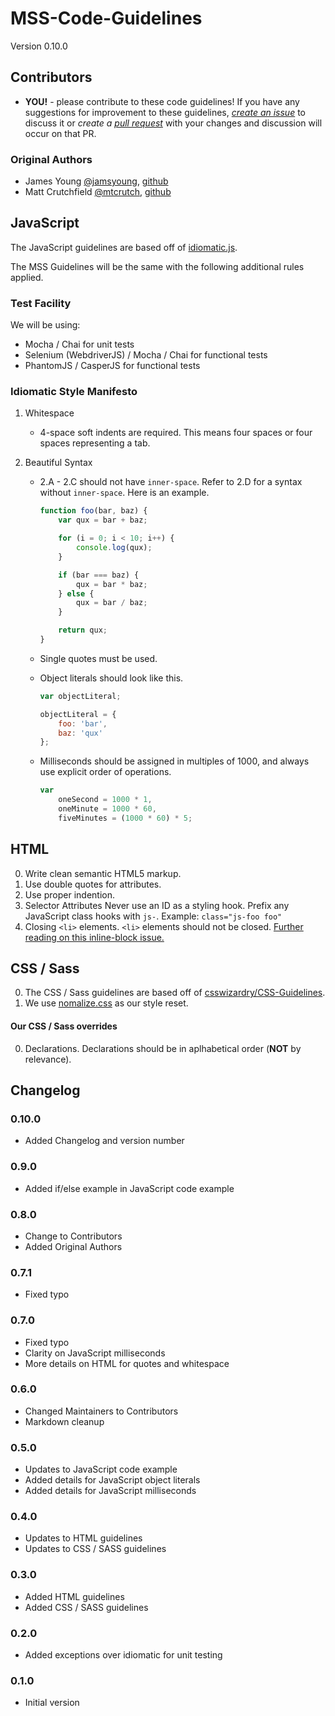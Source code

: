 # MSS-Code-Guidelines
Version 0.10.0


## Contributors
* **YOU!** - please contribute to these code guidelines! If you have any
suggestions for improvement to these guidelines, *[create an issue][issue]* to
discuss it or *create a [pull request][pr]* with your changes and discussion will
occur on that PR.

### Original Authors
* James Young [@jamsyoung](http://twitter.com/jamsyoung), [github](https://github.com/jamsyoung)
* Matt Crutchfield [@mtcrutch](https://twitter.com/mtcrutch), [github](https://github.com/mtcrutch)


## JavaScript
The JavaScript guidelines are based off of [idiomatic.js](https://github.com/rwaldron/idiomatic.js).

The MSS Guidelines will be the same with the following additional rules applied.


### Test Facility
We will be using:

* Mocha / Chai for unit tests
* Selenium (WebdriverJS) / Mocha / Chai for functional tests
* PhantomJS / CasperJS for functional tests


### Idiomatic Style Manifesto
1. Whitespace
    * 4-space soft indents are required.  This means four spaces or four spaces representing a tab.

2. Beautiful Syntax
    * 2.A - 2.C should not have `inner-space`.  Refer to 2.D for a syntax without `inner-space`.  Here is an example.
        ```javascript
        function foo(bar, baz) {
            var qux = bar + baz;

            for (i = 0; i < 10; i++) {
                console.log(qux);
            }

            if (bar === baz) {
                qux = bar * baz;
            } else {
                qux = bar / baz;
            }

            return qux;
        }
        ```

    * Single quotes must be used.

    * Object literals should look like this.
        ```javascript
        var objectLiteral;

        objectLiteral = {
            foo: 'bar',
            baz: 'qux'
        };
        ```

    * Milliseconds should be assigned in multiples of 1000, and always use explicit order of operations.
        ```javascript
        var
            oneSecond = 1000 * 1,
            oneMinute = 1000 * 60,
            fiveMinutes = (1000 * 60) * 5;
        ```


## HTML
0. Write clean semantic HTML5 markup.
0. Use double quotes for attributes.
0. Use proper indention.
0. Selector Attributes
  Never use an ID as a styling hook.
  Prefix any JavaScript class hooks with `js-`. Example: `class="js-foo foo"`
0. Closing `<li>` elements.
  `<li>` elements should not be closed. [Further reading on this inline-block issue.][inline]


## CSS / Sass
0. The CSS / Sass guidelines are based off of [csswizardry/CSS-Guidelines][css].
0. We use [nomalize.css][normalize] as our style reset.


#### Our CSS / Sass overrides
0. Declarations.
  Declarations should be in aplhabetical order (**NOT** by relevance).


## Changelog

### 0.10.0
- Added Changelog and version number

### 0.9.0
- Added if/else example in JavaScript code example

### 0.8.0
- Change to Contributors
- Added Original Authors

### 0.7.1
- Fixed typo

### 0.7.0
- Fixed typo
- Clarity on JavaScript milliseconds
- More details on HTML for quotes and whitespace

### 0.6.0
- Changed Maintainers to Contributors
- Markdown cleanup

### 0.5.0
- Updates to JavaScript code example
- Added details for JavaScript object literals
- Added details for JavaScript milliseconds

### 0.4.0
- Updates to HTML guidelines
- Updates to CSS / SASS guidelines

### 0.3.0
- Added HTML guidelines
- Added CSS / SASS guidelines

### 0.2.0
- Added exceptions over idiomatic for unit testing

### 0.1.0
- Initial version



[inline]: http://css-tricks.com/fighting-the-space-between-inline-block-elements/
[css]: https://github.com/csswizardry/CSS-Guidelines
[normalize]: http://necolas.github.io/normalize.css/
[pr]: https://github.com/TurnerBroadcasting/MSS-Code-Guidelines/compare/
[issue]: https://github.com/TurnerBroadcasting/MSS-Code-Guidelines/issues/new
